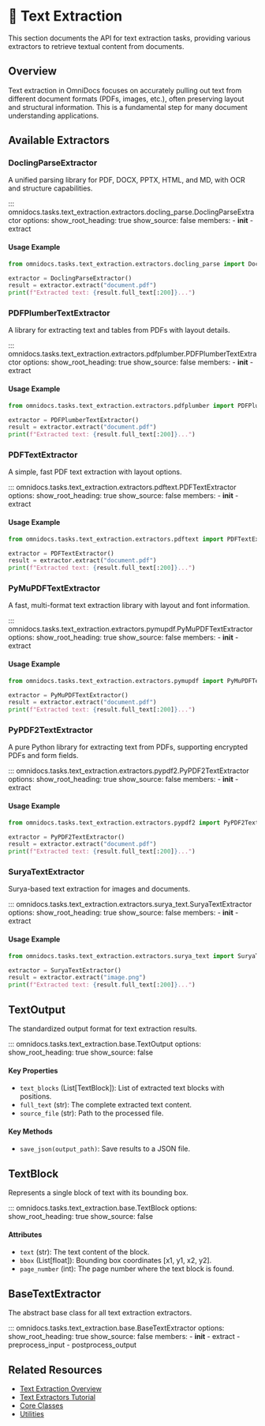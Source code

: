# 📝 Text Extraction

This section documents the API for text extraction tasks, providing various extractors to retrieve textual content from documents.

## Overview

Text extraction in OmniDocs focuses on accurately pulling out text from different document formats (PDFs, images, etc.), often preserving layout and structural information. This is a fundamental step for many document understanding applications.

## Available Extractors

### DoclingParseExtractor

A unified parsing library for PDF, DOCX, PPTX, HTML, and MD, with OCR and structure capabilities.

::: omnidocs.tasks.text_extraction.extractors.docling_parse.DoclingParseExtractor
    options:
      show_root_heading: true
      show_source: false
      members:
        - __init__
        - extract

#### Usage Example

```python
from omnidocs.tasks.text_extraction.extractors.docling_parse import DoclingParseExtractor

extractor = DoclingParseExtractor()
result = extractor.extract("document.pdf")
print(f"Extracted text: {result.full_text[:200]}...")
```

### PDFPlumberTextExtractor

A library for extracting text and tables from PDFs with layout details.

::: omnidocs.tasks.text_extraction.extractors.pdfplumber.PDFPlumberTextExtractor
    options:
      show_root_heading: true
      show_source: false
      members:
        - __init__
        - extract

#### Usage Example

```python
from omnidocs.tasks.text_extraction.extractors.pdfplumber import PDFPlumberTextExtractor

extractor = PDFPlumberTextExtractor()
result = extractor.extract("document.pdf")
print(f"Extracted text: {result.full_text[:200]}...")
```

### PDFTextExtractor

A simple, fast PDF text extraction with layout options.

::: omnidocs.tasks.text_extraction.extractors.pdftext.PDFTextExtractor
    options:
      show_root_heading: true
      show_source: false
      members:
        - __init__
        - extract

#### Usage Example

```python
from omnidocs.tasks.text_extraction.extractors.pdftext import PDFTextExtractor

extractor = PDFTextExtractor()
result = extractor.extract("document.pdf")
print(f"Extracted text: {result.full_text[:200]}...")
```

### PyMuPDFTextExtractor

A fast, multi-format text extraction library with layout and font information.

::: omnidocs.tasks.text_extraction.extractors.pymupdf.PyMuPDFTextExtractor
    options:
      show_root_heading: true
      show_source: false
      members:
        - __init__
        - extract

#### Usage Example

```python
from omnidocs.tasks.text_extraction.extractors.pymupdf import PyMuPDFTextExtractor

extractor = PyMuPDFTextExtractor()
result = extractor.extract("document.pdf")
print(f"Extracted text: {result.full_text[:200]}...")
```

### PyPDF2TextExtractor

A pure Python library for extracting text from PDFs, supporting encrypted PDFs and form fields.

::: omnidocs.tasks.text_extraction.extractors.pypdf2.PyPDF2TextExtractor
    options:
      show_root_heading: true
      show_source: false
      members:
        - __init__
        - extract

#### Usage Example

```python
from omnidocs.tasks.text_extraction.extractors.pypdf2 import PyPDF2TextExtractor

extractor = PyPDF2TextExtractor()
result = extractor.extract("document.pdf")
print(f"Extracted text: {result.full_text[:200]}...")
```

### SuryaTextExtractor

Surya-based text extraction for images and documents.

::: omnidocs.tasks.text_extraction.extractors.surya_text.SuryaTextExtractor
    options:
      show_root_heading: true
      show_source: false
      members:
        - __init__
        - extract

#### Usage Example

```python
from omnidocs.tasks.text_extraction.extractors.surya_text import SuryaTextExtractor

extractor = SuryaTextExtractor()
result = extractor.extract("image.png")
print(f"Extracted text: {result.full_text[:200]}...")
```

## TextOutput

The standardized output format for text extraction results.

::: omnidocs.tasks.text_extraction.base.TextOutput
    options:
      show_root_heading: true
      show_source: false

#### Key Properties

- `text_blocks` (List[TextBlock]): List of extracted text blocks with positions.
- `full_text` (str): The complete extracted text content.
- `source_file` (str): Path to the processed file.

#### Key Methods

- `save_json(output_path)`: Save results to a JSON file.

## TextBlock

Represents a single block of text with its bounding box.

::: omnidocs.tasks.text_extraction.base.TextBlock
    options:
      show_root_heading: true
      show_source: false

#### Attributes

- `text` (str): The text content of the block.
- `bbox` (List[float]): Bounding box coordinates [x1, y1, x2, y2].
- `page_number` (int): The page number where the text block is found.

## BaseTextExtractor

The abstract base class for all text extraction extractors.

::: omnidocs.tasks.text_extraction.base.BaseTextExtractor
    options:
      show_root_heading: true
      show_source: false
      members:
        - __init__
        - extract
        - preprocess_input
        - postprocess_output

## Related Resources

- [Text Extraction Overview](../tasks/text_extraction/overview.md)
- [Text Extractors Tutorial](../../tasks/text_extraction/tutorials/text_extractors.ipynb)
- [Core Classes](../core.md)
- [Utilities](../utils.md)

